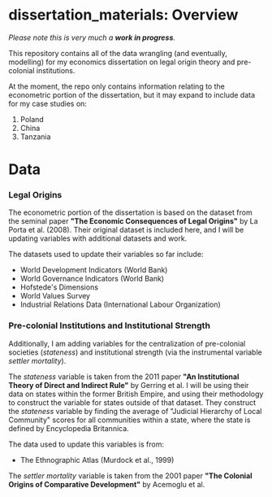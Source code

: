 # dissertation_materials: Overview

*Please note this is very much a **work in progress**.*

This repository contains all of the data wrangling (and eventually, modelling) for my economics dissertation on legal origin theory and 
pre-colonial institutions.

At the moment, the repo only contains information relating to the econometric portion of the dissertation, but it may expand to include 
data for my case studies on:

1. Poland
2. China
3. Tanzania

# Data

### Legal Origins
The econometric portion of the dissertation is based on the dataset from the seminal paper **"The Economic Consequences of Legal Origins"** 
by La Porta et al. (2008). Their original dataset is included here, and I will be updating variables with additional datasets and work. 

The datasets used to update their variables so far include:
- World Development Indicators (World Bank)
- World Governance Indicators (World Bank)
- Hofstede's Dimensions
- World Values Survey
- Industrial Relations Data (International Labour Organization)

### Pre-colonial Institutions and Institutional Strength
Additionally, I am adding variables for the centralization of pre-colonial societies (*stateness*) and institutional strength (via the instrumental variable
*settler mortality*).

The *stateness* variable is taken from the 2011 paper **"An Institutional Theory of Direct and Indirect Rule"** by Gerring et al. I will be using their data
on states within the former British Empire, and using their methodology to construct the variable for states outside of that dataset. They construct the
*stateness* variable by finding the average of "Judicial Hierarchy of Local Community" scores for all communities within a state, where the state is defined
by Encyclopedia Britannica.

The data used to update this variables is from:
- The Ethnographic Atlas (Murdock et al., 1999)

The *settler mortality* variable is taken from the 2001 paper **"The Colonial Origins of Comparative Development"** by Acemoglu et al. 
